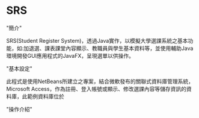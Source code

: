 # SRS

"簡介"

SRS(Student Register System)，透過Java實作，以模擬大學選課系統之基本功能，如:加退選、課表課堂內容顯示、教職員與學生基本資料等，並使用輔助Java環境開發GUI應用程式的JavaFX，呈現選單以供操作。

"基本設定"

此程式是使用NetBeans所建立之專案，結合微軟發布的關聯式資料庫管理系統，Microsoft Access，作為註冊、登入帳號或顯示、修改選課內容等儲存資訊的資料庫，此範例資料庫位於

"操作介紹"


